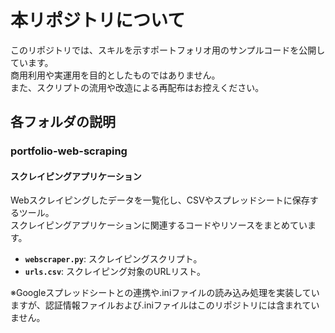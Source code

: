 # 本リポジトリについて
このリポジトリでは、スキルを示すポートフォリオ用のサンプルコードを公開しています。  
商用利用や実運用を目的としたものではありません。  
また、スクリプトの流用や改造による再配布はお控えください。
## 各フォルダの説明  
### portfolio-web-scraping

#### **スクレイピングアプリケーション**

Webスクレイピングしたデータを一覧化し、CSVやスプレッドシートに保存するツール。  
スクレイピングアプリケーションに関連するコードやリソースをまとめています。

- **`webscraper.py`**: スクレイピングスクリプト。  
- **`urls.csv`**: スクレイピング対象のURLリスト。

※Googleスプレッドシートとの連携や.iniファイルの読み込み処理を実装していますが、認証情報ファイルおよび.iniファイルはこのリポジトリには含まれていません。
